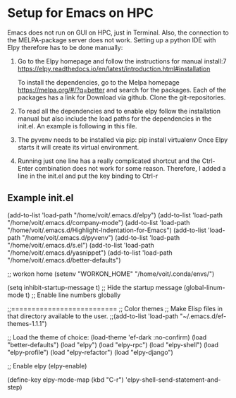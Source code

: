 # Setup for Emacs on HPC

Emacs does not run on GUI on HPC, just in Terminal. Also, the connection to the MELPA-package server does not work. Setting up a python IDE with Elpy therefore has to be done manually:

1. Go to the Elpy homepage and follow the instructions for manual install:7
   https://elpy.readthedocs.io/en/latest/introduction.html#installation

   To install the dependencies, go to the Melpa homepage https://melpa.org/#/?q=better and search for the packages. Each of the packages has a link for Download via github.
   Clone the git-repositories.

2. To read all the dependencies and to enable elpy follow the installation manual but also include the load paths for the dependencies in the init.el. An example is following in this file.
3. The pyvenv needs to be installed via pip: pip install virtualenv
   Once Elpy starts it will create its virtual environment.
4. Running just one line has  a really complicated shortcut and the Ctrl-Enter combination does not work for some reason. Therefore, I added a line in the init.el and put the key binding to Ctrl-r

## Example init.el

(add-to-list 'load-path "/home/voit/.emacs.d/elpy")
(add-to-list 'load-path "/home/voit/.emacs.d/company-mode")
(add-to-list 'load-path "/home/voit/.emacs.d/Highlight-Indentation-for-Emacs")
(add-to-list 'load-path "/home/voit/.emacs.d/pyvenv")
(add-to-list 'load-path "/home/voit/.emacs.d/s.el")
(add-to-list 'load-path "/home/voit/.emacs.d/yasnippet")
(add-to-list 'load-path "/home/voit/.emacs.d/better-defaults")

;; workon home
(setenv "WORKON_HOME" "/home/voit/.conda/envs/")

(setq inhibit-startup-message t)    ;; Hide the startup message
(global-linum-mode t)               ;; Enable line numbers globally

;;==========================
;; Color themes
;; Make Elisp files in that directory available to the user.
;;(add-to-list 'load-path "~/.emacs.d/ef-themes-1.1.1")

;; Load the theme of choice:
(load-theme 'ef-dark :no-confirm)
(load "better-defaults")
(load "elpy")
(load "elpy-rpc")
(load "elpy-shell")
(load "elpy-profile")
(load "elpy-refactor")
(load "elpy-django")

;; Enable elpy
(elpy-enable)

(define-key elpy-mode-map (kbd "C-r") 'elpy-shell-send-statement-and-step)
